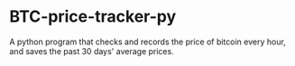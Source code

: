 # BTC-price-tracker-py
A python program that checks and records the price of bitcoin every hour, and saves the past 30 days' average prices.
